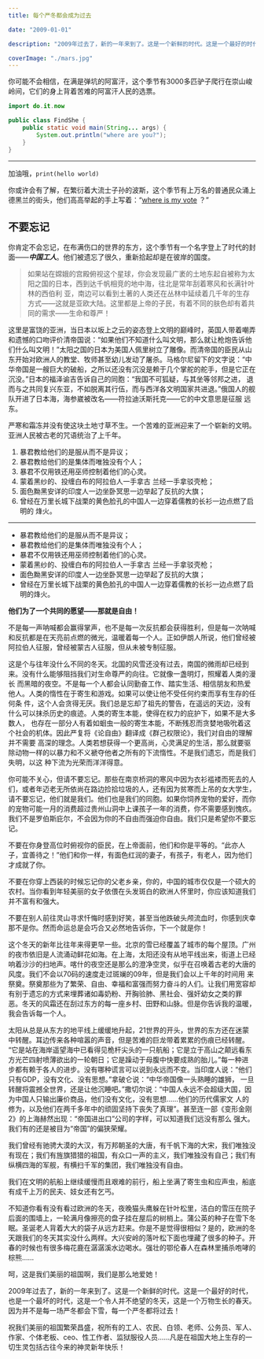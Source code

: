 ```yaml
---
title: 每个严冬都会成为过去

date: "2009-01-01"

description: "2009年过去了，新的一年来到了。这是一个新鲜的时代。这是一个最好的时代，也是一个最坏的时代，这是一个令人并不绝望的冬天，这是一个万物生长的春天。因为并不是每一场严冬都会下雪，每一个严冬都将过去！"

coverImage: "./mars.jpg"
---
```




你可能不会相信，在满是弹坑的阿富汗，这个季节有3000多匹驴子爬行在崇山峻岭间，它们的身上背着苦难的阿富汗人民的选票。

```java
import do.it.now

public class FindShe {
    public static void main(String... args) {
        System.out.println("where are you?");
    }
}
```

---

加油哦，`print(hello world)`

你或许会有了解，在繁衍着大流士子孙的波斯，这个季节有上万名的普通民众涌上德黑兰的街头，他们高高举起的手上写着：“[where is my vote](https://cmule.com/) ？” 



## 不要忘记

你肯定不会忘记，在布满伤口的世界的东方，这个季节有一个名字登上了时代的封面——***中国工人***。他们被遗忘了很久，重新拾起却是在彼岸的国度。 

> 如果站在嫦娥的宫殿俯视这个星球，你会发现最广袤的土地东起自被称为太阳之国的日本，西到达千帆相竞的地中海，往北是常年刮着寒风和长满针叶林的西伯利 亚，南边可以看到土著的人类还在丛林中延续着几千年的生存方式——这就是亚欧大陆。这里都是上帝的子民，有着不同的肤色却有着共同的需求——生命和尊严！

这里是富饶的亚洲，当日本以坂上之云的姿态登上文明的巅峰时，英国人带着嘲弄和遗憾的口吻评价清帝国说：“如果他们不知道什么叫文明，那么就让枪炮告诉他 们什么叫文明！”太阳之国的日本为美国人佩里树立了雕像。而清帝国的臣民从山东开始对欧洲人的教堂、牧师甚至幼儿发动了屠杀。马格尔尼留下的文字说：“中 华帝国是一艘巨大的破船，之所以还没有沉没是赖于几个掌舵的舵手，但是它正在沉没。”日本的福泽谕吉告诉自己的同胞：“我国不可狐疑，与其坐等邻邦之进， 退而与之共同复兴东亚，不如脱离其行伍，而与西洋各文明国家共进退。”俄国人的舰队开进了日本海，海参崴被改名——符拉迪沃斯托克——它的中文意思是征服 远东。 

严寒和霜冻并没有使这块土地寸草不生。一个苦难的亚洲迎来了一个崭新的文明。亚洲人民被古老的咒语统治了上千年。 

1. 暴君教给他们的是服从而不是异议；
2. 暴君教给他们的是集体而唯独没有个人；
3. 暴君不仅用铁还用巫师控制着他们的心灵。
4. 蒙着黑纱的、投缠白布的阿拉伯人一手拿古 兰经一手拿驳壳枪；
5. 面色黝黑安详的印度人一边坐卧冥思一边举起了反抗的大旗；
6. 曾经在万里长城下战栗的黄色脸孔的中国人一边穿着儒教的长衫一边点燃了启明的 烽火。 

---

* 暴君教给他们的是服从而不是异议；
* 暴君教给他们的是集体而唯独没有个人；
* 暴君不仅用铁还用巫师控制着他们的心灵。
* 蒙着黑纱的、投缠白布的阿拉伯人一手拿古 兰经一手拿驳壳枪；
* 面色黝黑安详的印度人一边坐卧冥思一边举起了反抗的大旗；
* 曾经在万里长城下战栗的黄色脸孔的中国人一边穿着儒教的长衫一边点燃了启明的烽火。 

**他们为了一个共同的愿望——那就是自由！** 

不是每一声呐喊都会赢得掌声，也不是每一次反抗都会获得胜利，但是每一次呐喊和反抗都是在天亮前点燃的微光，温暖着每一个人。正如伊朗人所说，他们曾经被阿拉伯人征服，曾经被蒙古人征服，但从未被专制征服。 

这是个与往年没什么不同的冬天。北国的风雪还没有过去，南国的微雨却已经到来。没有什么能够阻挡我们对生命尊严的向往。它就像一盏明灯，照耀着人类的漫长 而黑暗的夜空。不是每一个人都会认同勤奋工作、踏实生活、相信朋友和热爱他人。人类的惰性在于寄生和游戏。如果可以使让他不受任何约束而享有生存的任何条 件，这个人会贪得无厌。我们总是忘却了祖先的警告，在遥远的天边，没有什么可以抹杀历史的痕迹。人类的寄生本能，使得在权力的庇护下，如果不是大多数人， 也存在一部分人有着如蛔虫一般的寄生本能，不断残忍而贪婪地吸吮着这个社会的机体。因此严复将《论自由》翻译成《群己权限论》，我们对自由的理解并不需要 高深的理念。人类若想获得一个更高尚，心灵满足的生活，那么就要驱除动物一样的以暴力和不义褫夺他者之所有的下流惰性。不是我们遗忘，而是我们失明，以这 种下流为光荣而洋洋得意。 

你可能不关心，但请不要忘记。那些在南京桥洞的寒风中因为衣衫褴褛而死去的人们，或者年迈老无所依尚在路边捡拾垃圾的人，还有因为贫寒而上吊的女大学生， 请不要忘记，他们就是我们。他们也是我们的同胞。如果你饲养宠物的爱好，而你的宠物可能一月的消费超过贵州山洞中上课孩子一年的消费，你不需要感到愧疚。 我们不是罗伯斯庇尔，不会因为你的不自由而强迫你自由。我们只是希望你不要忘记。 

不要在你身登高位时俯视你的臣民，在上帝面前，他们和你是平等的。“此亦人子，宜善待之！”他们和你一样，有面色红润的妻子，有孩子，有老人，因为他们才成就了你。 

不要在你穿上西装的时候忘记你的父老乡亲，你的，中国的城市仅仅是一个硕大的农村。当你看到年轻美丽的女子依偎在头发斑白的欧洲人怀里时，你应该知道我们并不富有和强大。 

不要在别人前往灵山寻求忏悔时感到好笑，甚至当他跌破头颅流血时，你感到庆幸那不是你。然而命运总是会巧合又必然地告诉你，下一个就是你！ 

这个冬天的新年比往年来得更早一些。北京的雪已经覆盖了城市的每个屋顶。广州的夜市依旧是人流涌动鲜花如海。在上海，太阳还没有从地平线出来，街道上已经 响着沙沙的扫地声。喀什的夜空还是那么的澄净空灵，似乎在召唤着古老的大唐的风度。我们不会以70码的速度走过斑斓的09年，但是我们会以上千年的时间用 来祭奠。祭奠那些为了繁荣、自由、幸福和富强而努力奋斗的人们。让我们用宽容却有别于遗忘的方式来埋葬诸如毒奶粉、开胸验肺、黑社会、强奸幼女之类的罪 恶。冬天的风霜还在刮过东方的每一座乡村、田野和山脉。但是你告诉我的温暖，我会告诉每一个人。 

太阳从总是从东方的地平线上缓缓地升起，21世界的开头，世界的东方还在迷蒙中转醒。耳边传来各种喧嚣的声音，但是苦难的巨龙带着累累的伤痕已经转醒。 “它是站在海岸遥望海中已看得见桅杆尖头的一只航船；它是立于高山之颠远看东方光芒四射喷薄欲出的一轮朝日；它是躁动于母腹中快要成熟的胎儿。”每一种进 步都有赖于各人的进步。没有哪种谎言可以说到永远而不变。当印度人说：“他们只有GDP，没有文化、没有思想。”拿破仑说：“中华帝国像一头熟睡的雄狮， 一旦转醒将震撼全世界，还是让他沉睡吧。”撒切尔说：“中国人永远不会超级大国，因为中国人只输出廉价商品，他们没有文化，没有思想……他们的历代儒家文 人的修为，以及他们在两千多年中的顽固坚持下丧失了真理”。甚至连一部《变形金刚2》的上海赫然出现：“帝国进出口”公司的字样，可以知道我们远没有那么 强大。我们有的还是被目为“帝国”的偏狭荣耀。 

我们曾经有驰骋大漠的大汉，有万邦朝圣的大唐，有千帆下海的大宋，我们唯独没有现在；我们有旌旗猎猎的祖国，有众口一声的主义，我们唯独没有自己；我们有纵横四海的军舰，有横扫千军的集团，我们唯独没有自由。 

我们在文明的航船上继续缓慢而且艰难的前行，船上坐满了寄生虫和应声虫，船底有成千上万的民夫、妓女还有乞丐。 

不知道你看有没有看过欧洲的冬天，夜晚猫头鹰躲在针叶松里，洁白的雪压在院子后面的围墙上，一轮满月像擦亮的盘子挂在屋后的树梢上。蒲公英的种子在雪下冬 眠。圣诞老人背着大大的袋子从远方赶来。你是不是觉得很相似？是的，欧洲的冬天跟我们的冬天其实没什么两样。大兴安岭的落叶松下面也埋藏了很多的种子。开 春的时候也有很多梅花鹿在潺潺溪水边喝水。强壮的鄂伦春人在森林里捕杀咆哮的棕熊…… 

呵，这是我们美丽的祖国啊，我们是那么地爱她！ 

2009年过去了，新的一年来到了。这是一个新鲜的时代。这是一个最好的时代，也是一个最坏的时代，这是一个令人并不绝望的冬天，这是一个万物生长的春天。因为并不是每一场严冬都会下雪，每一个严冬都将过去！ 

祝我们美丽的祖国繁荣昌盛，祝所有的工人、农民、白领、老师、公务员、军人、作家、个体老板、ceo、性工作者、监狱服役人员……凡是在祖国大地上生存的一切生灵包括古往今来的神灵新年快乐！
